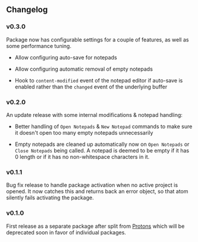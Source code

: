 ## Changelog

### v0.3.0

Package now has configurable settings for a couple of features, as well as some performance tuning.

- Allow configuring auto-save for notepads

- Allow configuring automatic removal of empty notepads

- Hook to `content-modified` event of the notepad editor if auto-save is enabled rather than the `changed` event of the underlying buffer

### v0.2.0

An update release with some internal modifications & notepad handling:

- Better handling of `Open Notepads` & `New Notepad` commands to make sure it doesn't open too many empty notepads unnecessarily

- Empty notepads are cleaned up automatically now on `Open Notepads` or `Close Notepads` being called. A notepad is deemed to be empty if it has 0 length or if it has no non-whitespace characters in it.

### v0.1.1

Bug fix release to handle package activation when no active project is opened. It now catches this and returns back an error object, so that atom silently fails activating the package.

### v0.1.0

First release as a separate package after split from [Protons](https://atom.io/packages/protons) which will be deprecated soon in favor of individual packages.